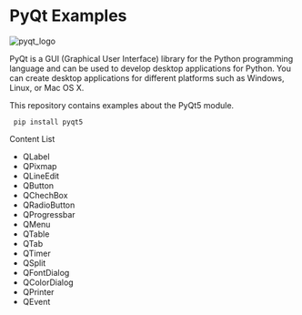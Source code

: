 # PyQt Examples
![pyqt_logo](https://user-images.githubusercontent.com/24435617/236007595-3cedfe30-b4ec-4dfe-b494-b54b2ce3ef63.png)



PyQt is a GUI (Graphical User Interface) library for the Python programming language and can be used to develop desktop applications for Python. You can create desktop applications for different platforms such as Windows, Linux, or Mac OS X.


This repository contains examples about the PyQt5 module.

<code> pip install pyqt5 </code>


Content List
- QLabel
- QPixmap
- QLineEdit
- QButton
- QChechBox
- QRadioButton
- QProgressbar
- QMenu
- QTable
- QTab
- QTimer
- QSplit
- QFontDialog
- QColorDialog
- QPrinter
- QEvent
